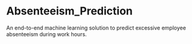 # Absenteeism_Prediction
An end-to-end machine learning solution to predict excessive employee absenteeism during work hours.
